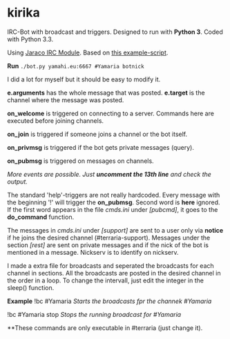 kirika
======

IRC-Bot with broadcast and triggers.
Designed to run with **Python 3**.
Coded with Python 3.3.

Using [Jaraco IRC Module](https://bitbucket.org/jaraco/irc).
Based on [this example-script](https://bitbucket.org/jaraco/irc/src/5fb84776e69a3a5fe4f3e34f27571d3b575f2fab/scripts/testbot.py).

**Run**
`./bot.py yamahi.eu:6667 #Yamaria botnick`

I did a lot for myself but it should be easy to modify it.

**e.arguments** has the whole message that was posted.
**e.target** is the channel where the message was posted.

**on_welcome** is triggered on connecting to a server.
Commands here are executed before joining channels.

**on_join** is triggered if someone joins a channel or the bot itself.

**on_privmsg** is triggered if the bot gets private messages (query).

**on_pubmsg** is triggered on messages on channels.

*More events are possible. Just **uncomment the 13th line** and check the output.*

The standard 'help'-triggers are not really hardcoded.
Every message with the beginning '!' will trigger the **on_pubmsg**.
Second word is **here** ignored. If the first word appears in the file *cmds.ini* under *[pubcmd]*,
it goes to the **do_command** function.

The messages in *cmds.ini* under *[support]* are sent to a user only via **notice** if he joins the desired channel (#terraria-support).
Messages under the section *[rest]* are sent on private messages and if the nick of the bot is mentioned in a message.
Nickserv is to identify on nickserv.

I made a extra file for broadcasts and seperated the broadcasts for each channel in sections.
All the broadcasts are posted in the desired channel in the order in a loop.
To change the intervall, just edit the integer in the sleep() function.

**Example**
!bc #Yamaria
*Starts the broadcasts fpr the channek #Yamaria*

!bc #Yamaria stop
*Stops the running broadcast for #Yamaria*

**These commands are only executable in #terraria (just change it).